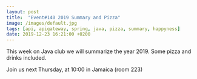 ```yaml
---
layout: post
title:  "Event#140 2019 Summary and Pizza"
image: /images/default.jpg
tags: [api, apigateway, spring, java, pizza, summary, happyness]
date: 2019-12-23 16:21:00 +0200
---
```


This week on Java club we will summarize the year 2019. Some pizza and drinks included. []()

Join us next Thursday, at 10:00 in Jamaica (room 223)
